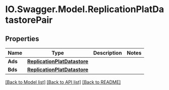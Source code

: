 # IO.Swagger.Model.ReplicationPlatDatastorePair
## Properties

Name | Type | Description | Notes
------------ | ------------- | ------------- | -------------
**Ads** | [**ReplicationPlatDatastore**](ReplicationPlatDatastore.md) |  | 
**Bds** | [**ReplicationPlatDatastore**](ReplicationPlatDatastore.md) |  | 

[[Back to Model list]](../README.md#documentation-for-models) [[Back to API list]](../README.md#documentation-for-api-endpoints) [[Back to README]](../README.md)

